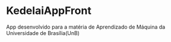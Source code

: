 # KedelaiAppFront

App desenvolvido para a matéria de Aprendizado de Máquina da Universidade de Brasília(UnB)
